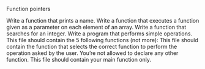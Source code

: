 Function pointers

Write a function that prints a name.
Write a function that executes a function given as a parameter on each element of an array.
Write a function that searches for an integer.
Write a program that performs simple operations.
This file should contain the 5 following functions (not more):
This file should contain the function that selects the correct function to perform the operation asked by the user. You’re not allowed to declare any other function.
This file should contain your main function only.
